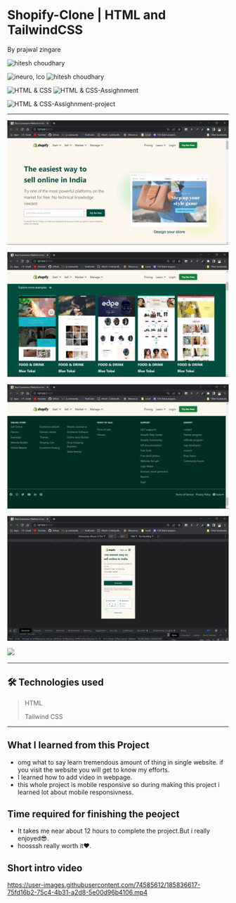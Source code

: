 # Shopify-Clone | HTML and TailwindCSS 

By prajwal zingare

 ![hitesh choudhary](https://img.shields.io/badge/Prajwal--Zingare-JS--Devloper-green)

![ineuro, lco](https://img.shields.io/badge/iNeuron-LCO-green)
![hitesh choudhary](https://img.shields.io/badge/Hitesh--Choudhary-JS--bootcamp-red)

![HTML & CSS](https://img.shields.io/badge/HTML-CSS-orange)
![HTML & CSS-Assighnment](https://img.shields.io/badge/HTML--TailwindCSS-Assighnment-orange)


![HTML & CSS-Assighnment-project](https://img.shields.io/badge/HTML--TailwindCSS-Shopify--Clone-orange)



---

![myproject](./images/Screenshot%20(46).png)

![myproject](./images/Screenshot%20(47).png)

![myproject](./images/Screenshot%20(48).png)

![myproject](./images/Screenshot%20(49).png)










[ <img src= "https://img.shields.io/badge/Go LiVE-1DA1F?style=for-the-badge&logo=&logoColor=white" />](https://shopifyclone-tailwindcss-prajwal.netlify.app/) 

---
## 🛠 Technologies used

> HTML
> 
> Tailwind CSS  

---
## What I learned from this Project
  - omg what to say learn tremendous amount of thing in single website. if you visit the website you will get to know my efforts.
  - I learned how to add video in webpage.
  - this whole project is mobile responsive so during making this project i learned lot about mobile responsivness.
  
  ## Time required for finishing the peoject
  - It takes me near about 12 hours to complete the project.But i really enjoyed😎.
  - hoosssh really worth it❤️.

## Short intro video

https://user-images.githubusercontent.com/74585612/185836617-75fd16b2-75c4-4b31-a2d8-5e00d96b4106.mp4

